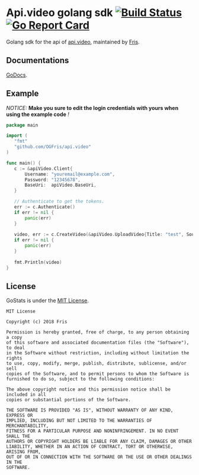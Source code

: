 # Api.video golang sdk [![Build Status](https://travis-ci.com/OGFris/api.video.svg?branch=master)](https://travis-ci.com/OGFris/api.video) [![Go Report Card](https://goreportcard.com/badge/github.com/OGFris/api.video)](https://goreportcard.com/report/github.com/OGFris/api.video)
 Golang sdk for the api of [api.video](https://api.video), maintained by [Fris](https://twitter.com/FrisXYZ).

## Documentations
 [GoDocs](https://godoc.org/github.com/OGFris/api.video).
 
## Example
 *NOTICE:* **Make you sure to edit the login credentials with yours when using the example code** *!*
 
 ```go
package main

import (
	"fmt"
	"github.com/OGFris/api.video"
)

func main() {
	c := &apiVideo.Client{
 	    Username: "youremail@example.com",
 	    Password: "12345678",
        BaseUri:  apiVideo.BaseUri,
    }
 
    // Authenticate to get the tokens.
    err := c.Authenticate()
    if err != nil {
 	    panic(err)
    }
    
    video, err := c.CreateVideo(&apiVideo.UploadVideo{Title: "test", Source: "https://sample-videos.com/video123/mp4/720/big_buck_bunny_720p_10mb.mp4"}, true)
    if err != nil {
    	panic(err)
    }
    
    fmt.Println(video)
}
 ```

## License
 GoStats is under the [MIT License](https://github.com/OGFris/api.video/blob/master/LICENSE).

    MIT License

    Copyright (c) 2018 Fris

    Permission is hereby granted, free of charge, to any person obtaining a copy
    of this software and associated documentation files (the "Software"), to deal
    in the Software without restriction, including without limitation the rights
    to use, copy, modify, merge, publish, distribute, sublicense, and/or sell
    copies of the Software, and to permit persons to whom the Software is
    furnished to do so, subject to the following conditions:
 
    The above copyright notice and this permission notice shall be included in all
    copies or substantial portions of the Software.
    
    THE SOFTWARE IS PROVIDED "AS IS", WITHOUT WARRANTY OF ANY KIND, EXPRESS OR
    IMPLIED, INCLUDING BUT NOT LIMITED TO THE WARRANTIES OF MERCHANTABILITY,
    FITNESS FOR A PARTICULAR PURPOSE AND NONINFRINGEMENT. IN NO EVENT SHALL THE
    AUTHORS OR COPYRIGHT HOLDERS BE LIABLE FOR ANY CLAIM, DAMAGES OR OTHER
    LIABILITY, WHETHER IN AN ACTION OF CONTRACT, TORT OR OTHERWISE, ARISING FROM,
    OUT OF OR IN CONNECTION WITH THE SOFTWARE OR THE USE OR OTHER DEALINGS IN THE
    SOFTWARE.
